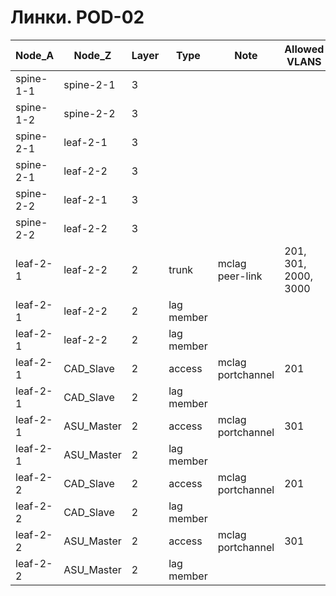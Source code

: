 # Линки. POD-02

|	Node_A|	Node_Z|	Layer|	Type|	Note|	Allowed VLANS|	interface_A|	interface_Z|	BW|	is_LAG|	parent_port_A|	parent_port_Z|	L3_addr_A|	L3_addr_Z|
|--|--|--|--|--|--|--|--|--|--|--|--|--|--|
|spine-1-1|	spine-2-1|	3|	|	|	|	Ethernet10|	Ethernet10|	25G|	|	|	|	11.102.1.0/31|	11.102.1.1/31|
|spine-1-2|	spine-2-2|	3|	|	|	|	Ethernet10|	Ethernet10|	25G|	|	|	|	11.102.2.0/31|	11.102.2.1/31|
|	spine-2-1|	leaf-2-1|	3|	|	|	|	Ethernet1|	Ethernet1|	25G|	|	|	|	12.2.1.0/31|	12.2.1.1/31|
|	spine-2-1|	leaf-2-2|	3|	|	|	|	Ethernet2|	Ethernet1|	25G|	|	|	|	12.2.1.2/31|	12.2.1.3/31|
|	spine-2-2|	leaf-2-1|	3|	|	|	|	Ethernet1|	Ethernet2|	25G|	|	|	|	12.2.2.0/31|	12.2.2.1/31|
|	spine-2-2|	leaf-2-2|	3|	|	|	|	Ethernet2|	Ethernet2|	25G|	|	|	|	12.2.2.2/31|	12.2.2.3/31|
|	leaf-2-1|	leaf-2-2|	2|	trunk|	mclag peer-link|	201, 301, 2000, 3000|	PortChannel1|	PortChannel1|	20G|	1|	|	|	|	|
|	leaf-2-1|	leaf-2-2|	2|	lag member|	|	|	Ethernet4|	Ethernet4|	10G|	|	PortChannel1|	PortChannel1|	|	|
|	leaf-2-1|	leaf-2-2|	2|	lag member|	|	|	Ethernet5|	Ethernet5|	10G|	|	PortChannel1|	PortChannel1|	|	|
|	leaf-2-1|	CAD_Slave|	2|	access|	mclag portchannel|	201|	PortChannel2|	|	1G|	1|	|	|	|	|
|	leaf-2-1|	CAD_Slave|	2|	lag member|	|	|	Ethernet5|	Ethernet1|	1G|	|	PortChannel2|	PortChannel1|	|	|
|	leaf-2-1|	ASU_Master|	2|	access|	mclag portchannel|	301|	PortChannel3|	|	1G|	1|	|	|	|	|
|	leaf-2-1|	ASU_Master|	2|	lag member|	|	|	Ethernet6|	Ethernet1|	1G|	|	PortChannel3|	PortChannel1|	|	|
|	leaf-2-2|	CAD_Slave|	2|	access|	mclag portchannel|	201|	PortChannel2|	|	1G|	1|	|	|	|	|
|	leaf-2-2|	CAD_Slave|	2|	lag member|	|	|	Ethernet5|	Ethernet1|	1G|	|	PortChannel2|	PortChannel1|	|	|
|	leaf-2-2|	ASU_Master|	2|	access|	mclag portchannel|	301|	PortChannel3|	|	1G|	1|	|	|	|	|
|	leaf-2-2|	ASU_Master|	2|	lag member|	|	|	Ethernet6|	Ethernet1|	1G|	|	PortChannel3|	PortChannel1|	|	|
